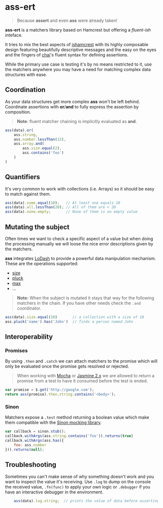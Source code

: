 # ass-ert

> Because **assert** and even **ass** were already taken!

**ass-ert** is a matchers library based on Hamcrest but offering
a *fluent-ish* inteface.

It tries to mix the best aspects of [jshamcrest]() with its highly
composable design featuring beautifully descriptive messages and
the easy on the eyes and the fingers of [chai]()'s fluent syntax
for defining assertions.

While the primary use case is testing it's by no means restricted
to it, use the matchers anywhere you may have a need for matching
complex data structures with ease.


## Coordination

As your data structures get more complex **ass** won't be left
behind. Coordinate assertions with **or**/**and** to fully express
the assertion by composition.

> **Note**: fluent matcher chaining is implicitly evaluated as **and**.

```js
ass(data).or(
    ass.string,
    ass.number.lessThan(12),
    ass.array.and(
        ass.size.equal(2),
        ass.contains('foo')
    )
)
```

## Quantifiers

It's very common to work with collections (i.e. Arrays) so it should
be easy to match against them.

```js
ass(data).some.equal(10);   // At least one equals 10
ass(data).all.lessThan(20); // All of them are < 20
ass(data).none.empty;       // None of them is an empty value
```


## Mutating the subject

Often times we want to check a specific aspect of a value but when
doing the processing manually we will loose the nice error descriptions
given by the matchers.

**ass** integrates [LoDash]() to provide a powerful data manipulation
mechanism. These are the operations supported:

 - [size]()
 - [pluck]()
 - [max]()
 - ...

> **Note:** When the subject is mutated it stays that way for the following
  matchers in the chain. If you have other needs check the `.and` coordinator.


```js
ass(data).size.equal(10)       // a collection with a size of 10
ass.pluck('name').has('John')  // finds a person named John
```


## Interoperability

### Promises

By using `.then` and `.catch` we can attach matchers to the promise
which will only be evaluated once the promise gets resolved or
rejected.

> When working with [Mocha]() or [Jasmine 2.x]() we are allowed to
  return a promise from a test to have it consumed before the test
  is ended.

```js
var promise = $.get('http://google.com');
return ass(promise).then.string.contains('<body>');
```

### Sinon

Matchers expose a `.test` method returning a boolean value which make
them compatible with the [Sinon mocking library]().

```js
var callback = sinon.stub();
callback.withArgs(ass.string.contains('foo')).returns(true)
callback.withArgs(ass.has({
    foo: ass.number
})).returns(null);
```

## Troubleshooting

Sometimes you can't make sense of why something doesn't work and you
want to inspect the value it's receiving. Use `.log` to dump on the
console the received value, `.fn(func)` to apply your own logic or
`.debugger` if you have an interactive debugger in the environment.

```js
    ass(data).log.string;  // prints the value of data before asserting
```


